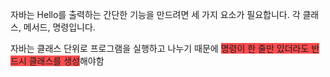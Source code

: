 자바는 Hello를 출력하는 간단한 기능을 만드려면 세 가지 요소가 필요합니다.
각 클래스, 메서드, 명령입니다.

자바는 클래스 단위로 프로그램을 실행하고 나누기 때문에 <span style="background:#ff4d4f">명령이 한 줄만 있더라도 반드시 클래스를 생성</span>해야함